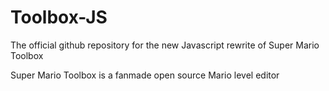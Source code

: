 # Toolbox-JS
The official github repository for the new Javascript rewrite of Super Mario Toolbox

Super Mario Toolbox is a fanmade open source Mario level editor
